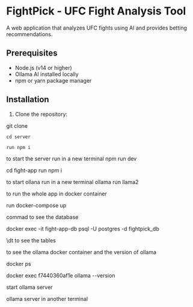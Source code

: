 # FightPick - UFC Fight Analysis Tool

A web application that analyzes UFC fights using AI and provides betting recommendations.

## Prerequisites

- Node.js (v14 or higher)
- Ollama AI installed locally
- npm or yarn package manager

## Installation

1. Clone the repository:

git clone 

    cd server
 
    run npm i 

to start the server run
    in a new terminal
    npm run dev 
 
 cd fight-app
    run npm i 

to start ollana run 
    in a new terminal
    ollama run llama2 
 
    

to run the whole app in docker container 

run docker-compose up 

commad to see the database 

docker exec -it fight-app-db psql -U postgres -d fightpick_db

\dt to see the tables 

to see the ollama docker container  and the version of ollama

docker ps 

docker exec f7440360af1e ollama --version

start ollama server 

ollama server in another terminal 